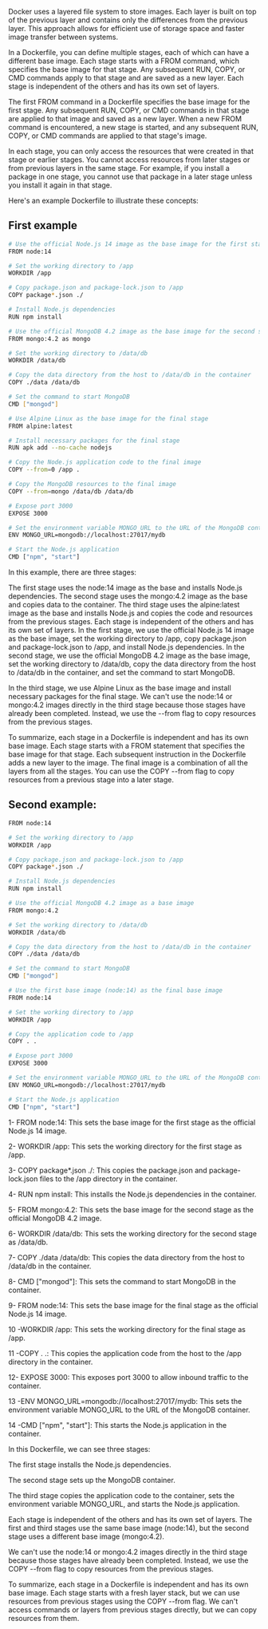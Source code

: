 Docker uses a layered file system to store images. Each layer is built on top of the previous layer and contains only the differences from the previous layer. This approach allows for efficient use of storage space and faster image transfer between systems.

In a Dockerfile, you can define multiple stages, each of which can have a different base image. Each stage starts with a FROM command, which specifies the base image for that stage. Any subsequent RUN, COPY, or CMD commands apply to that stage and are saved as a new layer. Each stage is independent of the others and has its own set of layers.

The first FROM command in a Dockerfile specifies the base image for the first stage. Any subsequent RUN, COPY, or CMD commands in that stage are applied to that image and saved as a new layer. When a new FROM command is encountered, a new stage is started, and any subsequent RUN, COPY, or CMD commands are applied to that stage's image.

In each stage, you can only access the resources that were created in that stage or earlier stages. You cannot access resources from later stages or from previous layers in the same stage. For example, if you install a package in one stage, you cannot use that package in a later stage unless you install it again in that stage.

Here's an example Dockerfile to illustrate these concepts:

## First example

```bash
# Use the official Node.js 14 image as the base image for the first stage
FROM node:14

# Set the working directory to /app
WORKDIR /app

# Copy package.json and package-lock.json to /app
COPY package*.json ./

# Install Node.js dependencies
RUN npm install

# Use the official MongoDB 4.2 image as the base image for the second stage
FROM mongo:4.2 as mongo

# Set the working directory to /data/db
WORKDIR /data/db

# Copy the data directory from the host to /data/db in the container
COPY ./data /data/db

# Set the command to start MongoDB
CMD ["mongod"]

# Use Alpine Linux as the base image for the final stage
FROM alpine:latest

# Install necessary packages for the final stage
RUN apk add --no-cache nodejs

# Copy the Node.js application code to the final image
COPY --from=0 /app .

# Copy the MongoDB resources to the final image
COPY --from=mongo /data/db /data/db

# Expose port 3000
EXPOSE 3000

# Set the environment variable MONGO_URL to the URL of the MongoDB container
ENV MONGO_URL=mongodb://localhost:27017/mydb

# Start the Node.js application
CMD ["npm", "start"]
```

In this example, there are three stages:

The first stage uses the node:14 image as the base and installs Node.js dependencies.
The second stage uses the mongo:4.2 image as the base and copies data to the container.
The third stage uses the alpine:latest image as the base and installs Node.js and copies the code and resources from the previous stages.
Each stage is independent of the others and has its own set of layers. In the first stage, we use the official Node.js 14 image as the base image, set the working directory to /app, copy package.json and package-lock.json to /app, and install Node.js dependencies. In the second stage, we use the official MongoDB 4.2 image as the base image, set the working directory to /data/db, copy the data directory from the host to /data/db in the container, and set the command to start MongoDB.

In the third stage, we use Alpine Linux as the base image and install necessary packages for the final stage. We can't use the node:14 or mongo:4.2 images directly in the third stage because those stages have already been completed. Instead, we use the --from flag to copy resources from the previous stages.

To summarize, each stage in a Dockerfile is independent and has its own base image. Each stage starts with a FROM statement that specifies the base image for that stage. Each subsequent instruction in the Dockerfile adds a new layer to the image. The final image is a combination of all the layers from all the stages. You can use the COPY --from flag to copy resources from a previous stage into a later stage.

## Second example: 

```bash
FROM node:14

# Set the working directory to /app
WORKDIR /app

# Copy package.json and package-lock.json to /app
COPY package*.json ./

# Install Node.js dependencies
RUN npm install

# Use the official MongoDB 4.2 image as a base image
FROM mongo:4.2

# Set the working directory to /data/db
WORKDIR /data/db

# Copy the data directory from the host to /data/db in the container
COPY ./data /data/db

# Set the command to start MongoDB
CMD ["mongod"]

# Use the first base image (node:14) as the final base image
FROM node:14

# Set the working directory to /app
WORKDIR /app

# Copy the application code to /app
COPY . .

# Expose port 3000
EXPOSE 3000

# Set the environment variable MONGO_URL to the URL of the MongoDB container
ENV MONGO_URL=mongodb://localhost:27017/mydb

# Start the Node.js application
CMD ["npm", "start"]
```

1- FROM node:14: This sets the base image for the first stage as the official Node.js 14 image.

2- WORKDIR /app: This sets the working directory for the first stage as /app.

3- COPY package*.json ./: This copies the package.json and package-lock.json files to the /app directory in the container.

4- RUN npm install: This installs the Node.js dependencies in the container.

5- FROM mongo:4.2: This sets the base image for the second stage as the official MongoDB 4.2 image.

6- WORKDIR /data/db: This sets the working directory for the second stage as /data/db.

7- COPY ./data /data/db: This copies the data directory from the host to /data/db in the container.

8- CMD ["mongod"]: This sets the command to start MongoDB in the container.

9- FROM node:14: This sets the base image for the final stage as the official Node.js 14 image.

10 -WORKDIR /app: This sets the working directory for the final stage as /app.

11 -COPY . .: This copies the application code from the host to the /app directory in the container.

12- EXPOSE 3000: This exposes port 3000 to allow inbound traffic to the container.

13 -ENV MONGO_URL=mongodb://localhost:27017/mydb: This sets the environment variable MONGO_URL to the URL of the MongoDB container.

14 -CMD ["npm", "start"]: This starts the Node.js application in the container.

In this Dockerfile, we can see three stages:

The first stage installs the Node.js dependencies.

The second stage sets up the MongoDB container.

The third stage copies the application code to the container, sets the environment variable MONGO_URL, and starts the Node.js application.

Each stage is independent of the others and has its own set of layers. The first and third stages use the same base image (node:14), but the second stage uses a different base image (mongo:4.2).

We can't use the node:14 or mongo:4.2 images directly in the third stage because those stages have already been completed. Instead, we use the COPY --from flag to copy resources from the previous stages.

To summarize, each stage in a Dockerfile is independent and has its own base image. Each stage starts with a fresh layer stack, but we can use resources from previous stages using the COPY --from flag. We can't access commands or layers from previous stages directly, but we can copy resources from them.

